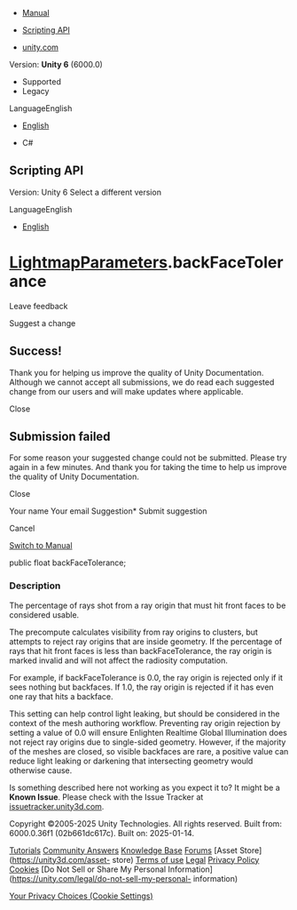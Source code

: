 [ ]()

  * [Manual](../Manual/index.html)
  * [Scripting API](../ScriptReference/index.html)

  * [unity.com](https://unity.com/)

Version: **Unity 6** (6000.0)

  * Supported
  * Legacy

LanguageEnglish

  * [English]()

  * C#

[ ](https://docs.unity3d.com)

## Scripting API

Version: Unity 6 Select a different version

LanguageEnglish

  * [English]()

#  [LightmapParameters](LightmapParameters.html).backFaceTolerance

Leave feedback

Suggest a change

## Success!

Thank you for helping us improve the quality of Unity Documentation. Although
we cannot accept all submissions, we do read each suggested change from our
users and will make updates where applicable.

Close

## Submission failed

For some reason your suggested change could not be submitted. Please <a>try
again</a> in a few minutes. And thank you for taking the time to help us
improve the quality of Unity Documentation.

Close

Your name Your email Suggestion* Submit suggestion

Cancel

[Switch to Manual](../Manual/class-LightmapParameters.html "Go to
LightmapParameters Component in the Manual")

public float backFaceTolerance;

### Description

The percentage of rays shot from a ray origin that must hit front faces to be
considered usable.

The precompute calculates visibility from ray origins to clusters, but
attempts to reject ray origins that are inside geometry. If the percentage of
rays that hit front faces is less than backFaceTolerance, the ray origin is
marked invalid and will not affect the radiosity computation.  
  
  
  
For example, if backFaceTolerance is 0.0, the ray origin is rejected only if
it sees nothing but backfaces. If 1.0, the ray origin is rejected if it has
even one ray that hits a backface.  
  
  
  
This setting can help control light leaking, but should be considered in the
context of the mesh authoring workflow. Preventing ray origin rejection by
setting a value of 0.0 will ensure Enlighten Realtime Global Illumination does
not reject ray origins due to single-sided geometry. However, if the majority
of the meshes are closed, so visible backfaces are rare, a positive value can
reduce light leaking or darkening that intersecting geometry would otherwise
cause.

Is something described here not working as you expect it to? It might be a
**Known Issue**. Please check with the Issue Tracker at
[issuetracker.unity3d.com](https://issuetracker.unity3d.com).

Copyright ©2005-2025 Unity Technologies. All rights reserved. Built from:
6000.0.36f1 (02b661dc617c). Built on: 2025-01-14.

[Tutorials](https://unity3d.com/learn) [Community
Answers](https://answers.unity3d.com) [Knowledge
Base](https://support.unity3d.com/hc/en-us)
[Forums](https://forum.unity3d.com) [Asset Store](https://unity3d.com/asset-
store) [Terms of use](https://docs.unity3d.com/Manual/TermsOfUse.html)
[Legal](https://unity.com/legal) [Privacy
Policy](https://unity.com/legal/privacy-policy)
[Cookies](https://unity.com/legal/cookie-policy) [Do Not Sell or Share My
Personal Information](https://unity.com/legal/do-not-sell-my-personal-
information)

[Your Privacy Choices (Cookie Settings)](javascript:void\(0\);)

